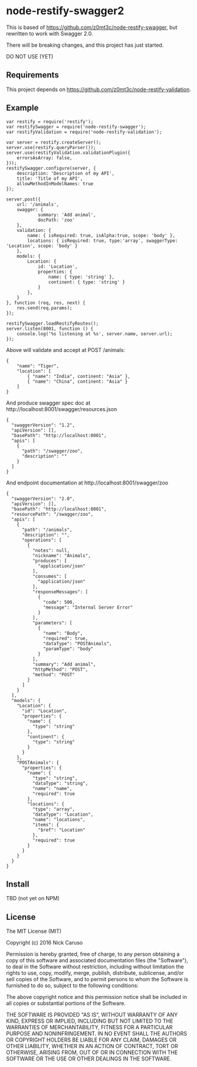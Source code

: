 node-restify-swagger2
=======================

This is based of https://github.com/z0mt3c/node-restify-swagger, but rewritten to work with Swagger 2.0.

There will be breaking changes, and this project has just started.

DO NOT USE (YET)

## Requirements
This project depends on https://github.com/z0mt3c/node-restify-validation.

## Example

    var restify = require('restify');
    var restifySwagger = require('node-restify-swagger');
    var restifyValidation = require('node-restify-validation');

    var server = restify.createServer();
    server.use(restify.queryParser());
    server.use(restifyValidation.validationPlugin({
        errorsAsArray: false,
    }));
    restifySwagger.configure(server, {
        description: 'Description of my API',
        title: 'Title of my API',
        allowMethodInModelNames: true
    });

    server.post({
        url: '/animals',
        swagger: {
                summary: 'Add animal',
                docPath: 'zoo'
        },
        validation: {
            name: { isRequired: true, isAlpha:true, scope: 'body' },
            locations: { isRequired: true, type:'array', swaggerType: 'Location', scope: 'body' }
        },
        models: {
            Location: {
                id: 'Location',
                properties: {
                    name: { type: 'string' },
                    continent: { type: 'string' }
                }
            },
        }
    }, function (req, res, next) {
        res.send(req.params);
    });

    restifySwagger.loadRestifyRoutes();
    server.listen(8001, function () {
        console.log('%s listening at %s', server.name, server.url);
    });


Above will validate and accept at POST /animals:

    {
        "name": "Tiger",
        "location": [
            { "name": "India", continent: "Asia" },
            { "name": "China", continent: "Asia" }
        ]
    }

And produce swagger spec doc at http://localhost:8001/swagger/resources.json

    {
      "swaggerVersion": "1.2",
      "apiVersion": [],
      "basePath": "http://localhost:8001",
      "apis": [
        {
          "path": "/swagger/zoo",
          "description": ""
        }
      ]
    }

And endpoint documentation at http://localhost:8001/swagger/zoo

    {
      "swaggerVersion": "2.0",
      "apiVersion": [],
      "basePath": "http://localhost:8001",
      "resourcePath": "/swagger/zoo",
      "apis": [
        {
          "path": "/animals",
          "description": "",
          "operations": [
            {
              "notes": null,
              "nickname": "Animals",
              "produces": [
                "application/json"
              ],
              "consumes": [
                "application/json"
              ],
              "responseMessages": [
                {
                  "code": 500,
                  "message": "Internal Server Error"
                }
              ],
              "parameters": [
                {
                  "name": "Body",
                  "required": true,
                  "dataType": "POSTAnimals",
                  "paramType": "body"
                }
              ],
              "summary": "Add animal",
              "httpMethod": "POST",
              "method": "POST"
            }
          ]
        }
      ],
      "models": {
        "Location": {
          "id": "Location",
          "properties": {
            "name": {
              "type": "string"
            },
            "continent": {
              "type": "string"
            }
          }
        },
        "POSTAnimals": {
          "properties": {
            "name": {
              "type": "string",
              "dataType": "string",
              "name": "name",
              "required": true
            },
            "locations": {
              "type": "array",
              "dataType": "Location",
              "name": "locations",
              "items": {
                "$ref": "Location"
              },
              "required": true
            }
          }
        }
      }
    }


## Install

TBD (not yet on NPM)

## License


The MIT License (MIT)

Copyright (c) 2016 Nick Caruso

Permission is hereby granted, free of charge, to any person obtaining a copy
of this software and associated documentation files (the "Software"), to deal
in the Software without restriction, including without limitation the rights
to use, copy, modify, merge, publish, distribute, sublicense, and/or sell
copies of the Software, and to permit persons to whom the Software is
furnished to do so, subject to the following conditions:

The above copyright notice and this permission notice shall be included in
all copies or substantial portions of the Software.

THE SOFTWARE IS PROVIDED "AS IS", WITHOUT WARRANTY OF ANY KIND, EXPRESS OR
IMPLIED, INCLUDING BUT NOT LIMITED TO THE WARRANTIES OF MERCHANTABILITY,
FITNESS FOR A PARTICULAR PURPOSE AND NONINFRINGEMENT. IN NO EVENT SHALL THE
AUTHORS OR COPYRIGHT HOLDERS BE LIABLE FOR ANY CLAIM, DAMAGES OR OTHER
LIABILITY, WHETHER IN AN ACTION OF CONTRACT, TORT OR OTHERWISE, ARISING FROM,
OUT OF OR IN CONNECTION WITH THE SOFTWARE OR THE USE OR OTHER DEALINGS IN
THE SOFTWARE.
